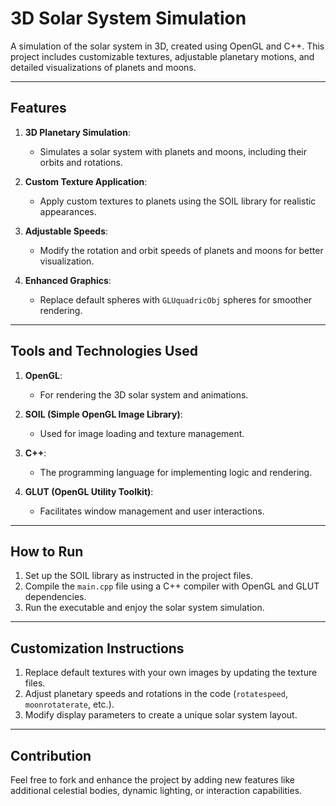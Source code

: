 
# 3D Solar System Simulation

A simulation of the solar system in 3D, created using OpenGL and C++. This project includes customizable textures, adjustable planetary motions, and detailed visualizations of planets and moons.

---

## Features

1. **3D Planetary Simulation**:
   - Simulates a solar system with planets and moons, including their orbits and rotations.

2. **Custom Texture Application**:
   - Apply custom textures to planets using the SOIL library for realistic appearances.

3. **Adjustable Speeds**:
   - Modify the rotation and orbit speeds of planets and moons for better visualization.

4. **Enhanced Graphics**:
   - Replace default spheres with `GLUquadricObj` spheres for smoother rendering.

---

## Tools and Technologies Used

1. **OpenGL**:
   - For rendering the 3D solar system and animations.

2. **SOIL (Simple OpenGL Image Library)**:
   - Used for image loading and texture management.

3. **C++**:
   - The programming language for implementing logic and rendering.

4. **GLUT (OpenGL Utility Toolkit)**:
   - Facilitates window management and user interactions.

---

## How to Run

1. Set up the SOIL library as instructed in the project files.
2. Compile the `main.cpp` file using a C++ compiler with OpenGL and GLUT dependencies.
3. Run the executable and enjoy the solar system simulation.

---

## Customization Instructions

1. Replace default textures with your own images by updating the texture files.
2. Adjust planetary speeds and rotations in the code (`rotatespeed`, `moonrotaterate`, etc.).
3. Modify display parameters to create a unique solar system layout.

---

## Contribution

Feel free to fork and enhance the project by adding new features like additional celestial bodies, dynamic lighting, or interaction capabilities.
